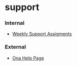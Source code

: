 # support

### Internal

* [Weekly Support Assigments](https://docs.google.com/spreadsheets/d/17tOsEFuQ9yhDbl_DiS_M1imhMOu4kZTpPdbjKMQaiAI/edit)

### External

* [Ona Help Page](http://help.ona.io)
